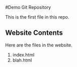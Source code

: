 #Demo Git Repository

This is the first file in this repo.

## Website Contents

Here are the files in the website.

1. index.html
2. blah.html